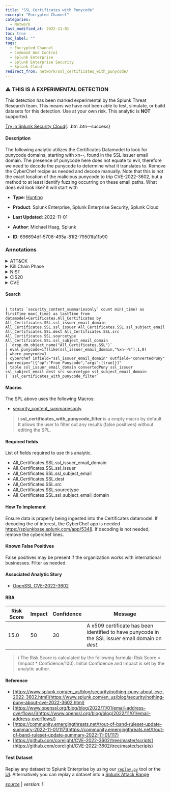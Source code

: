 ```yaml
---
title: "SSL Certificates with Punycode"
excerpt: "Encrypted Channel"
categories:
  - Network
last_modified_at: 2022-11-01
toc: true
toc_label: ""
tags:
  - Encrypted Channel
  - Command And Control
  - Splunk Enterprise
  - Splunk Enterprise Security
  - Splunk Cloud
redirect_from: network/ssl_certificates_with_punycode/
---
```


### :warning: THIS IS A EXPERIMENTAL DETECTION
This detection has been marked experimental by the Splunk Threat Research team. This means we have not been able to test, simulate, or build datasets for this detection. Use at your own risk. This analytic is **NOT** supported.


[Try in Splunk Security Cloud](https://www.splunk.com/en_us/cyber-security.html){: .btn .btn--success}

#### Description

The following analytic utilizes the Certificates Datamodel to look for punycode domains, starting with xn--, found in the SSL issuer email domain. The presence of punycode here does not equate to evil, therefore we need to decode the punycode to determine what it translates to. Remove the CyberChef recipe as needed and decode manually. Note that this is not the exact location of the malicious punycode to trip CVE-2022-3602, but a method to at least identify fuzzing occurring on these email paths. What does evil look like? it will start with

- **Type**: [Hunting](https://github.com/splunk/security_content/wiki/Detection-Analytic-Types)
- **Product**: Splunk Enterprise, Splunk Enterprise Security, Splunk Cloud

- **Last Updated**: 2022-11-01
- **Author**: Michael Haag, Splunk
- **ID**: 696694df-5706-495a-81f2-79501fa11b90

### Annotations
<details>
  <summary>ATT&CK</summary>

<div markdown="1">

#### [ATT&CK](https://attack.mitre.org/)

| ID          | Technique   | Tactic         |
| ----------- | ----------- |--------------- |
| [T1573](https://attack.mitre.org/techniques/T1573/) | Encrypted Channel | Command And Control |

</div>
</details>


<details>
  <summary>Kill Chain Phase</summary>

<div markdown="1">

* Command and Control


</div>
</details>


<details>
  <summary>NIST</summary>

<div markdown="1">

* DE.AE



</div>
</details>

<details>
  <summary>CIS20</summary>

<div markdown="1">

* CIS 13



</div>
</details>

<details>
  <summary>CVE</summary>

<div markdown="1">


</div>
</details>


#### Search

```

| tstats `security_content_summariesonly` count min(_time) as firstTime max(_time) as lastTime from datamodel=Certificates.All_Certificates by All_Certificates.SSL.ssl_issuer_email_domain All_Certificates.SSL.ssl_issuer All_Certificates.SSL.ssl_subject_email All_Certificates.SSL.dest All_Certificates.SSL.src All_Certificates.SSL.sourcetype All_Certificates.SSL.ssl_subject_email_domain 
| `drop_dm_object_name("All_Certificates.SSL")` 
| eval punycode=if(like(ssl_issuer_email_domain,"%xn--%"),1,0) 
| where punycode=1 
| cyberchef infield="ssl_issuer_email_domain" outfield="convertedPuny" jsonrecipe="[{"op":"From Punycode","args":[true]}]" 
| table ssl_issuer_email_domain convertedPuny ssl_issuer ssl_subject_email dest src sourcetype ssl_subject_email_domain 
| `ssl_certificates_with_punycode_filter`
```

#### Macros
The SPL above uses the following Macros:
* [security_content_summariesonly](https://github.com/splunk/security_content/blob/develop/macros/security_content_summariesonly.yml)

> :information_source:
> **ssl_certificates_with_punycode_filter** is a empty macro by default. It allows the user to filter out any results (false positives) without editing the SPL.



#### Required fields
List of fields required to use this analytic.
* All_Certificates.SSL.ssl_issuer_email_domain
* All_Certificates.SSL.ssl_issuer
* All_Certificates.SSL.ssl_subject_email
* All_Certificates.SSL.dest
* All_Certificates.SSL.src
* All_Certificates.SSL.sourcetype
* All_Certificates.SSL.ssl_subject_email_domain



#### How To Implement
Ensure data is properly being ingested into the Certificates datamodel. If decoding the of interest, the CyberChef app is needed https://splunkbase.splunk.com/app/5348. If decoding is not needed, remove the cyberchef lines.
#### Known False Positives
False positives may be present if the organization works with international businesses. Filter as needed.

#### Associated Analytic Story
* [OpenSSL CVE-2022-3602](/stories/openssl_cve-2022-3602)




#### RBA

| Risk Score  | Impact      | Confidence   | Message      |
| ----------- | ----------- |--------------|--------------|
| 15.0 | 50 | 30 | A x509 certificate has been identified to have punycode in the SSL issuer email domain on $dest$. |


> :information_source:
> The Risk Score is calculated by the following formula: Risk Score = (Impact * Confidence/100). Initial Confidence and Impact is set by the analytic author.


#### Reference

* [https://www.splunk.com/en_us/blog/security/nothing-puny-about-cve-2022-3602.html](https://www.splunk.com/en_us/blog/security/nothing-puny-about-cve-2022-3602.html)
* [https://www.openssl.org/blog/blog/2022/11/01/email-address-overflows/](https://www.openssl.org/blog/blog/2022/11/01/email-address-overflows/)
* [https://community.emergingthreats.net/t/out-of-band-ruleset-update-summary-2022-11-01/117](https://community.emergingthreats.net/t/out-of-band-ruleset-update-summary-2022-11-01/117)
* [https://github.com/corelight/CVE-2022-3602/tree/master/scripts](https://github.com/corelight/CVE-2022-3602/tree/master/scripts)



#### Test Dataset
Replay any dataset to Splunk Enterprise by using our [`replay.py`](https://github.com/splunk/attack_data#using-replaypy) tool or the [UI](https://github.com/splunk/attack_data#using-ui).
Alternatively you can replay a dataset into a [Splunk Attack Range](https://github.com/splunk/attack_range#replay-dumps-into-attack-range-splunk-server)




[*source*](https://github.com/splunk/security_content/tree/develop/detections/network/ssl_certificates_with_punycode.yml) \| *version*: **1**